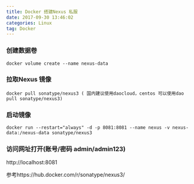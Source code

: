 ```yaml
---
title: Docker 搭建Nexus 私服
date: 2017-09-30 13:46:02
categories: Linux
tag: Docker
---
```

### 创建数据卷
``` shell
docker volume create --name nexus-data
```
### 拉取Nexus 镜像
``` shell
docker pull sonatype/nexus3 ( 国内建议使用daocloud，centos 可以使用dao pull sonatype/nexus3)
```
### 启动镜像
``` shell
docker run --restart="always" -d -p 8081:8081 --name nexus -v nexus-data:/nexus-data sonatype/nexus3
```
### 访问网址打开(账号/密码   admin/admin123)
http://localhost:8081

参考https://hub.docker.com/r/sonatype/nexus3/
